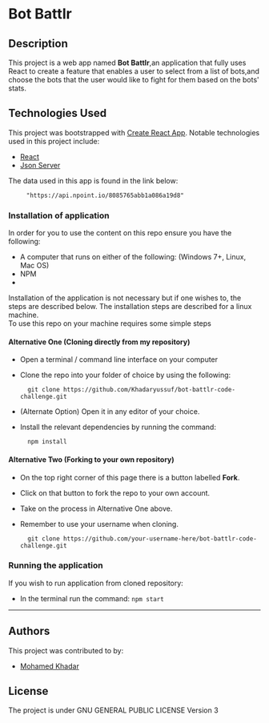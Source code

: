 # Bot Battlr

## Description
This project is a web app named **Bot Battlr**,an application that fully uses React to create a feature that enables a user to select from a list of bots,and choose the bots that the user would like to fight for them based on the bots' stats. 

## Technologies Used
This project was bootstrapped with [Create React App](https://github.com/facebook/create-react-app).
Notable technologies used in this project include:
- [React](https://reactjs.org/)
- [Json Server](https://www.npmjs.com/package/json-server)



The data used in this app is found in the link below:

       
         "https://api.npoint.io/8085765abb1a086a19d8"

        


### Installation of application
In order for you to use the content on this repo ensure you have the following:

- A computer that runs on either of the following: (Windows 7+, Linux, Mac OS)
- NPM
- 
Installation of the application is not necessary but if one wishes to, the steps are described below.
The installation steps are described for a linux machine.\
To use this repo on your machine requires some simple steps

#### Alternative One (Cloning directly from my repository)
- Open a terminal / command line interface on your computer

- Clone the repo into your folder of choice by using the following:


        git clone https://github.com/Khadaryussuf/bot-battlr-code-challenge.git

- (Alternate Option) Open it in any editor of your choice.

- Install the relevant dependencies by running the command:

        npm install

#### Alternative Two (Forking to your own repository)
- On the top right corner of this page there is a button labelled **Fork**.

- Click on that button to fork the repo to your own account.

- Take on the process in Alternative One above.

- Remember to use your username when cloning.


        git clone https://github.com/your-username-here/bot-battlr-code-challenge.git

### Running the application
If you wish to run application from cloned repository:

- In the terminal run the command: `npm start`




---
## Authors
This project was contributed to by:
- [Mohamed Khadar](https://github.com/Khadaryussuf)
## License
The project is under GNU GENERAL PUBLIC LICENSE Version 3


